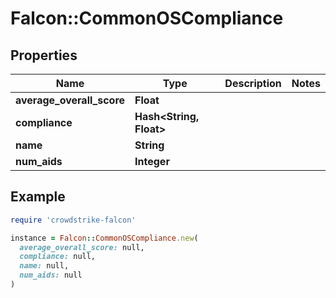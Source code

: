 # Falcon::CommonOSCompliance

## Properties

| Name | Type | Description | Notes |
| ---- | ---- | ----------- | ----- |
| **average_overall_score** | **Float** |  |  |
| **compliance** | **Hash&lt;String, Float&gt;** |  |  |
| **name** | **String** |  |  |
| **num_aids** | **Integer** |  |  |

## Example

```ruby
require 'crowdstrike-falcon'

instance = Falcon::CommonOSCompliance.new(
  average_overall_score: null,
  compliance: null,
  name: null,
  num_aids: null
)
```

